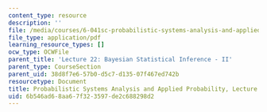 ```yaml
---
content_type: resource
description: ''
file: /media/courses/6-041sc-probabilistic-systems-analysis-and-applied-probability-fall-2013/6b546ad68aa67f323597de2c688298d2_MIT6_041SCF13_L22.pdf
file_type: application/pdf
learning_resource_types: []
ocw_type: OCWFile
parent_title: 'Lecture 22: Bayesian Statistical Inference - II'
parent_type: CourseSection
parent_uid: 38d8f7e6-57b0-d5c7-d135-07f467ed742b
resourcetype: Document
title: Probabilistic Systems Analysis and Applied Probability, Lecture 22
uid: 6b546ad6-8aa6-7f32-3597-de2c688298d2
---
```

